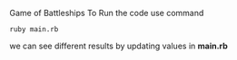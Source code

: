 Game of Battleships
To Run the code use command
````
ruby main.rb
````

we can see different results by updating values in <b>main.rb</b>
